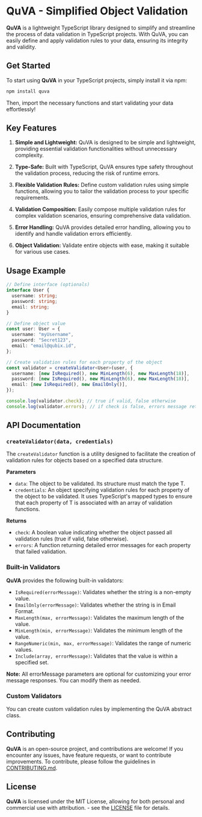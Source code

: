 # QuVA - Simplified Object Validation

**QuVA** is a lightweight TypeScript library designed to simplify and streamline the process of data validation in TypeScript projects. With QuVA, you can easily define and apply validation rules to your data, ensuring its integrity and validity.

## Get Started

To start using **QuVA** in your TypeScript projects, simply install it via npm:

```bash
npm install quva
```

Then, import the necessary functions and start validating your data effortlessly!

## Key Features

1. **Simple and Lightweight:** QuVA is designed to be simple and lightweight, providing essential validation functionalities without unnecessary complexity.

2. **Type-Safe:** Built with TypeScript, QuVA ensures type safety throughout the validation process, reducing the risk of runtime errors.

3. **Flexible Validation Rules:** Define custom validation rules using simple functions, allowing you to tailor the validation process to your specific requirements.

4. **Validation Composition:** Easily compose multiple validation rules for complex validation scenarios, ensuring comprehensive data validation.

5. **Error Handling:** QuVA provides detailed error handling, allowing you to identify and handle validation errors efficiently.

6. **Object Validation:** Validate entire objects with ease, making it suitable for various use cases.

## Usage Example

```typescript
// Define interface (optionals)
interface User {
  username: string;
  password: string;
  email: string;
}

// Define object value
const user: User = {
  username: "myUsername",
  password: "Secret123",
  email: "email@qubix.id",
};

// Create validation rules for each property of the object
const validator = createValidator<User>(user, {
  username: [new IsRequired(), new MinLength(6), new MaxLength(18)],
  password: [new IsRequired(), new MinLength(6), new MaxLength(18)],
  email: [new IsRequired(), new EmailOnly()],
});

console.log(validator.check); // true if valid, false otherwise
console.log(validator.errors); // if check is false, errors message return here
```

## API Documentation

### `createValidator(data, credentials)`

The `createValidator` function is a utility designed to facilitate the creation of validation rules for objects based on a specified data structure.

**Parameters**

- `data`: The object to be validated. Its structure must match the type T.
- `credentials`: An object specifying validation rules for each property of the object to be validated. It uses TypeScript's mapped types to ensure that each property of T is associated with an array of validation functions.

**Returns**

- `check`: A boolean value indicating whether the object passed all validation rules (true if valid, false otherwise).
- `errors`: A function returning detailed error messages for each property that failed validation.

### Built-in Validators

**QuVA** provides the following built-in validators:

- `IsRequired(errorMessage)`: Validates whether the string is a non-empty value.
- `EmailOnly(errorMessage)`: Validates whether the string is in Email Format.
- `MaxLength(max, errorMessage)`: Validates the maximum length of the value.
- `MinLength(min, errorMessage)`: Validates the minimum length of the value.
- `RangeNumeric(min, max, errorMessage)`: Validates the range of numeric values.
- `Include(array, errorMessage)`: Validates that the value is within a specified set.

**Note:** All errorMessage parameters are optional for customizing your error message responses. You can modify them as needed.

### Custom Validators

You can create custom validation rules by implementing the QuVA abstract class.

## Contributing

**QuVA** is an open-source project, and contributions are welcome! If you encounter any issues, have feature requests, or want to contribute improvements. To contribute, please follow the guidelines in [CONTRIBUTING.md](CONTRIBUTING.md).

## License

**QuVA** is licensed under the MIT License, allowing for both personal and commercial use with attribution. - see the [LICENSE](LICENSE) file for details.
